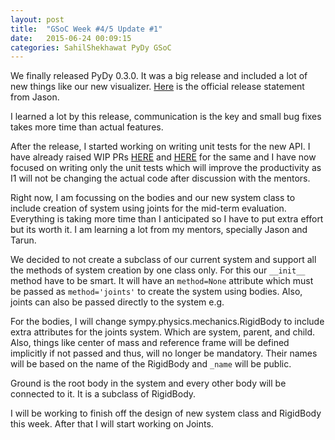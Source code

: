 ```yaml
---
layout: post
title:  "GSoC Week #4/5 Update #1"
date:   2015-06-24 00:09:15
categories: SahilShekhawat PyDy GSoC
---
```


We finally released PyDy 0.3.0. It was a big release and included a lot of new things like our new visualizer. [Here](http://www.pydy.org/blog/2015/0-3-0-release-announcement.html) is the official release statement from Jason.

I learned a lot by this release, communication is the key and small bug fixes takes more time than actual features.

After the release, I started working on writing unit tests for the new API. I have already raised WIP PRs [HERE](https://github.com/pydy/pydy/pull/247) and [HERE](https://github.com/sympy/sympy/pull/9559) for the same and I have now focused on writing only the unit tests which will improve the productivity as I1 will not be changing the actual code after discussion with the mentors.

Right now, I am focussing on the bodies and our new system class to include creation of system using joints for the mid-term evaluation. Everything is taking more time than I anticipated so I have to put extra effort but its worth it. I am learning a lot from my mentors, specially Jason and Tarun. 

We decided to not create a subclass of our current system and support all the methods of system creation by one class only. For this our ``__init__`` method have to be smart. It will have an ``method=None`` attribute which must be passed as ``method='joints'`` to create the system using bodies. Also, joints can also be passed directly to the system e.g. 

For the bodies, I will change sympy.physics.mechanics.RigidBody to include extra attributes for the joints system. Which are system, parent, and child. Also, things like center of mass and reference frame will be defined implicitly if not passed and thus, will no longer be mandatory. Their names will be based on the name of the RigidBody and ``_name`` will be public. 

Ground is the root body in the system and every other body will be connected to it. It is a subclass of RigidBody.

I will be working to finish off the design of new system class and RigidBody this week. After that I will start working on Joints.